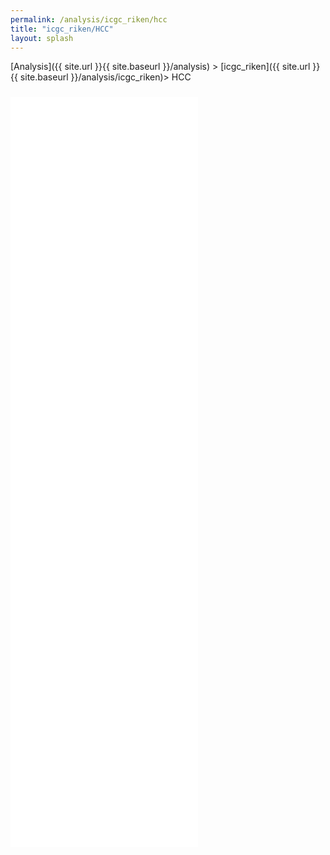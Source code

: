 ```yaml
---
permalink: /analysis/icgc_riken/hcc
title: "icgc_riken/HCC"
layout: splash
---
```


[Analysis]({{ site.url }}{{ site.baseurl }}/analysis) > [icgc_riken]({{ site.url }}{{ site.baseurl }}/analysis/icgc_riken)> HCC

<iframe src="{{ site.url }}{{ site.baseurl }}/graphs/icgc_riken_hcc.html" style="height:1200px; margin-top:10px;" scrolling="no" frameborder="no"></iframe>
